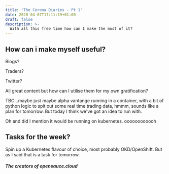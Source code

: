 ```yaml
---
title: 'The Corona Diaries - Pt 1'
date: 2020-04-07T17:11:19+01:00
draft: false
description: >- 
  With all this free time how can I make the most of it?
---
```

## How can i make myself useful?

Blogs?

Traders?

Twitter?

All great content but how can I utilise them for my own gratification?

TBC...maybe just maybe alpha vantange running in a container, with a bit of python logic to spit out some real time trading data, hmmm, sounds like a plan for tomorrow. But today I think we've got an idea to run with.

Oh and did I mention it would be running on kubernetes. oooooooooooh

## Tasks for the week?

Spin up a Kubernetes flavour of choice, most probably OKD/OpenShift. But as I said that is a task for tomorrow.

##### The creators of opensauce.cloud




